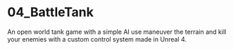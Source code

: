 # 04_BattleTank
An open world tank game with a simple AI use maneuver the terrain and kill your enemies with a custom control system  made in Unreal 4.
